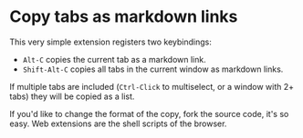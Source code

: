 # Copy tabs as markdown links

This very simple extension registers two keybindings:

 - `Alt-C` copies the current tab as a markdown link.
 - `Shift-Alt-C` copies all tabs in the current window as markdown links.

If multiple tabs are included (`Ctrl-Click` to multiselect, or a window with 2+ tabs) they will be copied as a list.

If you'd like to change the format of the copy, fork the source code, it's so easy. Web extensions are the shell scripts of the browser.
